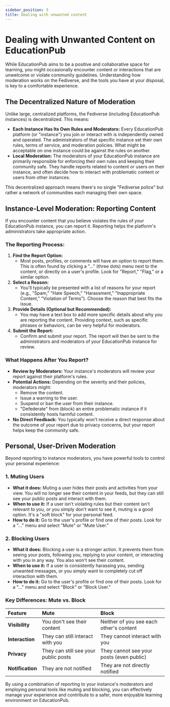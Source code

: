 ```yaml
---
sidebar_position: 5
title: Dealing with unwanted content
---
```


# **Dealing with Unwanted Content on EducationPub**

While EducationPub aims to be a positive and collaborative space for learning, you might occasionally encounter content or interactions that are unwelcome or violate community guidelines. Understanding how moderation works on the Fediverse, and the tools you have at your disposal, is key to a comfortable experience.

## **The Decentralized Nature of Moderation**

Unlike large, centralized platforms, the Fediverse (including EducationPub instances) is decentralized. This means:

* **Each Instance Has Its Own Rules and Moderators:** Every EducationPub platform (or "instance") you join or interact with is independently owned and operated. The administrators of that specific instance set their own rules, terms of service, and moderation policies. What might be acceptable on one instance could be against the rules on another.  
* **Local Moderation:** The moderators of your EducationPub instance are primarily responsible for enforcing their own rules and keeping their community safe. They handle reports related to content or users on their instance, and often decide how to interact with problematic content or users from other instances.

This decentralized approach means there's no single "Fediverse police" but rather a network of communities each managing their own space.

## **Instance-Level Moderation: Reporting Content**

If you encounter content that you believe violates the rules of your EducationPub instance, you can report it. Reporting helps the platform's administrators take appropriate action.

### **The Reporting Process:**

1. **Find the Report Option:**  
   * Most posts, profiles, or comments will have an option to report them. This is often found by clicking a "..." (three dots) menu next to the content, or directly on a user's profile. Look for "Report," "Flag," or a similar option.  
2. **Select a Reason:**  
   * You'll typically be presented with a list of reasons for your report (e.g., "Spam," "Hate Speech," "Harassment," "Inappropriate Content," "Violation of Terms"). Choose the reason that best fits the issue.  
3. **Provide Details (Optional but Recommended):**  
   * You may have a text box to add more specific details about why you are reporting the content. Providing context, such as specific phrases or behaviors, can be very helpful for moderators.  
4. **Submit the Report:**  
   * Confirm and submit your report. The report will then be sent to the administrators and moderators of *your* EducationPub instance for review.

### **What Happens After You Report?**

* **Review by Moderators:** Your instance's moderators will review your report against their platform's rules.  
* **Potential Actions:** Depending on the severity and their policies, moderators might:  
  * Remove the content.  
  * Issue a warning to the user.  
  * Suspend or ban the user from their instance.  
  * "Defederate" from (block) an entire problematic instance if it consistently hosts harmful content.  
* **No Direct Feedback:** You typically won't receive a direct response about the outcome of your report due to privacy concerns, but your report helps keep the community safe.

## **Personal, User-Driven Moderation**

Beyond reporting to instance moderators, you have powerful tools to control your personal experience:

### **1\. Muting Users**

* **What it does:** Muting a user hides their posts and activities from your view. You will no longer see their content in your feeds, but they can still see your public posts and interact with them.  
* **When to use it:** If a user isn't violating rules but their content isn't relevant to you, or you simply don't want to see it, muting is a good option. It's a "soft block" for your personal feed.  
* **How to do it:** Go to the user's profile or find one of their posts. Look for a "..." menu and select "Mute" or "Mute User."

### **2\. Blocking Users**

* **What it does:** Blocking a user is a stronger action. It prevents them from seeing your posts, following you, replying to your content, or interacting with you in any way. You also won't see their content.  
* **When to use it:** If a user is consistently harassing you, sending unwanted messages, or you simply want to completely cut off interaction with them.  
* **How to do it:** Go to the user's profile or find one of their posts. Look for a "..." menu and select "Block" or "Block User."

### **Key Differences: Mute vs. Block**

| Feature | Mute | Block |
| :---- | :---- | :---- |
| **Visibility** | You don't see their content | Neither of you see each other's content |
| **Interaction** | They can still interact with you | They cannot interact with you |
| **Privacy** | They can still see your public posts | They cannot see your posts (even public) |
| **Notification** | They are not notified | They are not directly notified |

By using a combination of reporting to your instance's moderators and employing personal tools like muting and blocking, you can effectively manage your experience and contribute to a safer, more enjoyable learning environment on EducationPub.
